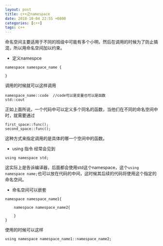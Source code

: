 ```yaml
---
layout: post
title: c++之namespace
date: 2018-10-04 22:55 +0800
categories: [c++]
tags: c++
---
```

<!--more-->

命名空间主要适用于不同的班级中可能有多个小明，然后在调用的时候为了防止搞混，所以用命名空间加以约束。

* 定义namespce

```
namespace namespace_name {

}
```

调用的时候就可以这样调用 

```
namespace_name::code  //code可以是变量也可以是函数
std::cout
```
正如上面所说，一个代码中可以定义多个同名的函数，当他们在不同的命名空间中时，就需要通过

```
first_space::func();
second_space::func();
```
这种方式来指定调用的是具体的哪一个空间中的函数。

* using 指令
经常会见到

```
using namespace std;
```

这实际上是告诉编译器，后面都会使用std这个namespace，这个```using namespace name;```也可以放在代码的中间，这时候其后续的代码将使用这个指定的命名空间。
* 命名空间可以嵌套

```
namespace namespace_name1{

    namespace namespace_name2{
    
    }
}
```

使用的时候可以这样

```
using namespace namespace_name1::namespace_name2;
```
